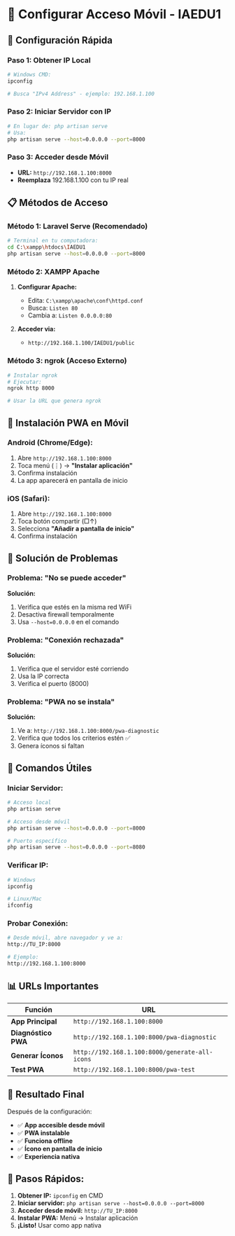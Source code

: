 # 📱 Configurar Acceso Móvil - IAEDU1

## 🚀 **Configuración Rápida**

### **Paso 1: Obtener IP Local**
```bash
# Windows CMD:
ipconfig

# Busca "IPv4 Address" - ejemplo: 192.168.1.100
```

### **Paso 2: Iniciar Servidor con IP**
```bash
# En lugar de: php artisan serve
# Usa:
php artisan serve --host=0.0.0.0 --port=8000
```

### **Paso 3: Acceder desde Móvil**
- **URL:** `http://192.168.1.100:8000`
- **Reemplaza** 192.168.1.100 con tu IP real

## 📋 **Métodos de Acceso**

### **Método 1: Laravel Serve (Recomendado)**
```bash
# Terminal en tu computadora:
cd C:\xampp\htdocs\IAEDU1
php artisan serve --host=0.0.0.0 --port=8000
```

### **Método 2: XAMPP Apache**
1. **Configurar Apache:**
   - Edita: `C:\xampp\apache\conf\httpd.conf`
   - Busca: `Listen 80`
   - Cambia a: `Listen 0.0.0.0:80`

2. **Acceder via:**
   - `http://192.168.1.100/IAEDU1/public`

### **Método 3: ngrok (Acceso Externo)**
```bash
# Instalar ngrok
# Ejecutar:
ngrok http 8000

# Usar la URL que genera ngrok
```

## 📱 **Instalación PWA en Móvil**

### **Android (Chrome/Edge):**
1. Abre `http://192.168.1.100:8000`
2. Toca menú (⋮) → **"Instalar aplicación"**
3. Confirma instalación
4. La app aparecerá en pantalla de inicio

### **iOS (Safari):**
1. Abre `http://192.168.1.100:8000`
2. Toca botón compartir (□↑)
3. Selecciona **"Añadir a pantalla de inicio"**
4. Confirma instalación

## 🔧 **Solución de Problemas**

### **Problema: "No se puede acceder"**
**Solución:**
1. Verifica que estés en la misma red WiFi
2. Desactiva firewall temporalmente
3. Usa `--host=0.0.0.0` en el comando

### **Problema: "Conexión rechazada"**
**Solución:**
1. Verifica que el servidor esté corriendo
2. Usa la IP correcta
3. Verifica el puerto (8000)

### **Problema: "PWA no se instala"**
**Solución:**
1. Ve a: `http://192.168.1.100:8000/pwa-diagnostic`
2. Verifica que todos los criterios estén ✅
3. Genera íconos si faltan

## 🎯 **Comandos Útiles**

### **Iniciar Servidor:**
```bash
# Acceso local
php artisan serve

# Acceso desde móvil
php artisan serve --host=0.0.0.0 --port=8000

# Puerto específico
php artisan serve --host=0.0.0.0 --port=8080
```

### **Verificar IP:**
```bash
# Windows
ipconfig

# Linux/Mac
ifconfig
```

### **Probar Conexión:**
```bash
# Desde móvil, abre navegador y ve a:
http://TU_IP:8000

# Ejemplo:
http://192.168.1.100:8000
```

## 📊 **URLs Importantes**

| Función | URL |
|---------|-----|
| **App Principal** | `http://192.168.1.100:8000` |
| **Diagnóstico PWA** | `http://192.168.1.100:8000/pwa-diagnostic` |
| **Generar Íconos** | `http://192.168.1.100:8000/generate-all-icons` |
| **Test PWA** | `http://192.168.1.100:8000/pwa-test` |

## 🎉 **Resultado Final**

Después de la configuración:
- ✅ **App accesible desde móvil**
- ✅ **PWA instalable**
- ✅ **Funciona offline**
- ✅ **Ícono en pantalla de inicio**
- ✅ **Experiencia nativa**

## 🚀 **Pasos Rápidos:**

1. **Obtener IP:** `ipconfig` en CMD
2. **Iniciar servidor:** `php artisan serve --host=0.0.0.0 --port=8000`
3. **Acceder desde móvil:** `http://TU_IP:8000`
4. **Instalar PWA:** Menú → Instalar aplicación
5. **¡Listo!** Usar como app nativa 